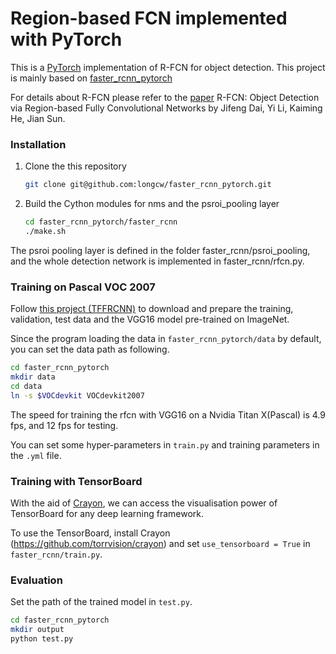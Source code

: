# Region-based FCN implemented with PyTorch
This is a [PyTorch](https://github.com/pytorch/pytorch)
implementation of R-FCN for object detection. 
This project is mainly based on [faster_rcnn_pytorch](https://github.com/longcw/faster_rcnn_pytorch)

For details about R-FCN please refer to the [paper](https://arxiv.org/abs/1605.06409)
R-FCN: Object Detection via Region-based Fully Convolutional Networks
by Jifeng Dai, Yi Li, Kaiming He, Jian Sun.

### Installation
1. Clone the this repository
    ```bash
    git clone git@github.com:longcw/faster_rcnn_pytorch.git
    ```

2. Build the Cython modules for nms and the psroi_pooling layer
    ```bash
    cd faster_rcnn_pytorch/faster_rcnn
    ./make.sh
    ```

The psroi pooling layer is defined in the folder faster_rcnn/psroi_pooling,
and the whole detection network is implemented in faster_rcnn/rfcn.py.


### Training on Pascal VOC 2007

Follow [this project (TFFRCNN)](https://github.com/CharlesShang/TFFRCNN)
to download and prepare the training, validation, test data 
and the VGG16 model pre-trained on ImageNet. 

Since the program loading the data in `faster_rcnn_pytorch/data` by default,
you can set the data path as following.
```bash
cd faster_rcnn_pytorch
mkdir data
cd data
ln -s $VOCdevkit VOCdevkit2007
```


The speed for training the rfcn with VGG16 on a Nvidia Titan X(Pascal) is 4.9 fps, and 12 fps for testing.

You can set some hyper-parameters in `train.py` and training parameters in the `.yml` file.


### Training with TensorBoard
With the aid of [Crayon](https://github.com/torrvision/crayon),
we can access the visualisation power of TensorBoard for any 
deep learning framework.

To use the TensorBoard, install Crayon (https://github.com/torrvision/crayon)
and set `use_tensorboard = True` in `faster_rcnn/train.py`.

### Evaluation
Set the path of the trained model in `test.py`.
```bash
cd faster_rcnn_pytorch
mkdir output
python test.py
```